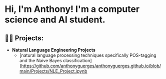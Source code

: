 <h1>Hi, I'm Anthony! I'm a computer science and AI student.</h1>


<h2>👨‍💻 Projects:</h2>

- <b>Natural Language Engineering Projects</b>
  - [natural language processing techniques specifically POS-tagging and the Naive Bayes classification](https://github.com/anthonyguerges/anthonyguerges.github.io/blob/main/Projects/NLE_Project.ipynb
